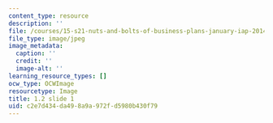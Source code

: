 ```yaml
---
content_type: resource
description: ''
file: /courses/15-s21-nuts-and-bolts-of-business-plans-january-iap-2014/c2e7d434da498a9a972fd5980b430f79_1.2_slide_01.jpg
file_type: image/jpeg
image_metadata:
  caption: ''
  credit: ''
  image-alt: ''
learning_resource_types: []
ocw_type: OCWImage
resourcetype: Image
title: 1.2 slide 1
uid: c2e7d434-da49-8a9a-972f-d5980b430f79
---
```

